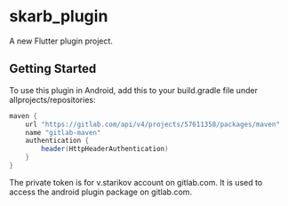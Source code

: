# skarb_plugin

A new Flutter plugin project.

## Getting Started

To use this plugin in Android, add this to your build.gradle file under allprojects/repositories:

```gradle
maven {
    url "https://gitlab.com/api/v4/projects/57611358/packages/maven"
    name "gitlab-maven"
    authentication {
        header(HttpHeaderAuthentication)
    }
}
```

The private token is for v.starikov account on gitlab.com. It is used to access the android plugin package on gitlab.com.

